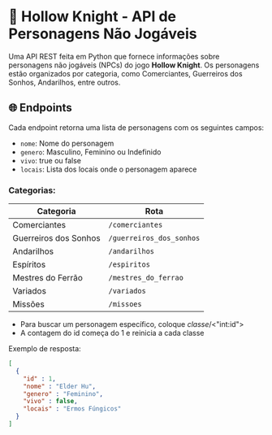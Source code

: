 # 🦑 Hollow Knight - API de Personagens Não Jogáveis

Uma API REST feita em Python que fornece informações sobre personagens não jogáveis (NPCs) do jogo **Hollow Knight**. Os personagens estão organizados por categoria, como Comerciantes, Guerreiros dos Sonhos, Andarilhos, entre outros.

## 🌐 Endpoints

Cada endpoint retorna uma lista de personagens com os seguintes campos:

- `nome`: Nome do personagem
- `genero`: Masculino, Feminino ou Indefinido
- `vivo`: true ou false
- `locais`: Lista dos locais onde o personagem aparece

### Categorias:

| Categoria              | Rota                      |
|------------------------|---------------------------|
| Comerciantes           | `/comerciantes`           |
| Guerreiros dos Sonhos  | `/guerreiros_dos_sonhos`   |
| Andarilhos             | `/andarilhos`             |
| Espíritos              | `/espiritos`              |
| Mestres do Ferrão      | `/mestres_do_ferrao`      |
| Variados               | `/variados`               |
| Missões                | `/missoes`                |

* Para buscar um personagem específico, coloque *classe*/<"int:id">
* A contagem do id começa do 1 e reinicia a cada classe

Exemplo de resposta:

```json
[
  {
    "id" : 1,
    "nome" : "Elder Hu",
    "genero" : "Feminino",
    "vivo" : false,
    "locais" : "Ermos Fúngicos"
  }
]
